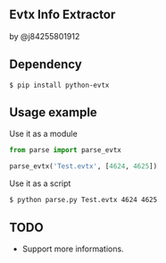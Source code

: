 Evtx Info Extractor
--------------------
by @j84255801912

## Dependency
```
$ pip install python-evtx
```

## Usage example

Use it as a module
```python
from parse import parse_evtx

parse_evtx('Test.evtx', [4624, 4625])
```

Use it as a script
```bsh
$ python parse.py Test.evtx 4624 4625
```

## TODO
* Support more informations.
